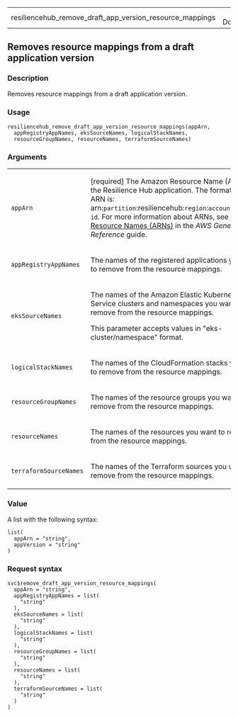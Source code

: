 <table style="width: 100%;">
<tbody>
<tr class="odd">
<td>resiliencehub_remove_draft_app_version_resource_mappings</td>
<td style="text-align: right;">R Documentation</td>
</tr>
</tbody>
</table>

## Removes resource mappings from a draft application version

### Description

Removes resource mappings from a draft application version.

### Usage

    resiliencehub_remove_draft_app_version_resource_mappings(appArn,
      appRegistryAppNames, eksSourceNames, logicalStackNames,
      resourceGroupNames, resourceNames, terraformSourceNames)

### Arguments

<table>
<colgroup>
<col style="width: 35%" />
<col style="width: 65%" />
</colgroup>
<tbody>
<tr class="odd">
<td><code
id="resiliencehub_remove_draft_app_version_resource_mappings_:_appArn">appArn</code></td>
<td><p>[required] The Amazon Resource Name (ARN) of the Resilience Hub
application. The format for this ARN is:
arn:<code>partition</code>:resiliencehub:<code>region</code>:<code>account</code>:app/<code>app-id</code>.
For more information about ARNs, see <a
href="https://docs.aws.amazon.com/IAM/latest/UserGuide/reference-arns.html">Amazon
Resource Names (ARNs)</a> in the <em>AWS General Reference</em>
guide.</p></td>
</tr>
<tr class="even">
<td><code
id="resiliencehub_remove_draft_app_version_resource_mappings_:_appRegistryAppNames">appRegistryAppNames</code></td>
<td><p>The names of the registered applications you want to remove from
the resource mappings.</p></td>
</tr>
<tr class="odd">
<td><code
id="resiliencehub_remove_draft_app_version_resource_mappings_:_eksSourceNames">eksSourceNames</code></td>
<td><p>The names of the Amazon Elastic Kubernetes Service clusters and
namespaces you want to remove from the resource mappings.</p>
<p>This parameter accepts values in "eks-cluster/namespace"
format.</p></td>
</tr>
<tr class="even">
<td><code
id="resiliencehub_remove_draft_app_version_resource_mappings_:_logicalStackNames">logicalStackNames</code></td>
<td><p>The names of the CloudFormation stacks you want to remove from
the resource mappings.</p></td>
</tr>
<tr class="odd">
<td><code
id="resiliencehub_remove_draft_app_version_resource_mappings_:_resourceGroupNames">resourceGroupNames</code></td>
<td><p>The names of the resource groups you want to remove from the
resource mappings.</p></td>
</tr>
<tr class="even">
<td><code
id="resiliencehub_remove_draft_app_version_resource_mappings_:_resourceNames">resourceNames</code></td>
<td><p>The names of the resources you want to remove from the resource
mappings.</p></td>
</tr>
<tr class="odd">
<td><code
id="resiliencehub_remove_draft_app_version_resource_mappings_:_terraformSourceNames">terraformSourceNames</code></td>
<td><p>The names of the Terraform sources you want to remove from the
resource mappings.</p></td>
</tr>
</tbody>
</table>

### Value

A list with the following syntax:

    list(
      appArn = "string",
      appVersion = "string"
    )

### Request syntax

    svc$remove_draft_app_version_resource_mappings(
      appArn = "string",
      appRegistryAppNames = list(
        "string"
      ),
      eksSourceNames = list(
        "string"
      ),
      logicalStackNames = list(
        "string"
      ),
      resourceGroupNames = list(
        "string"
      ),
      resourceNames = list(
        "string"
      ),
      terraformSourceNames = list(
        "string"
      )
    )
